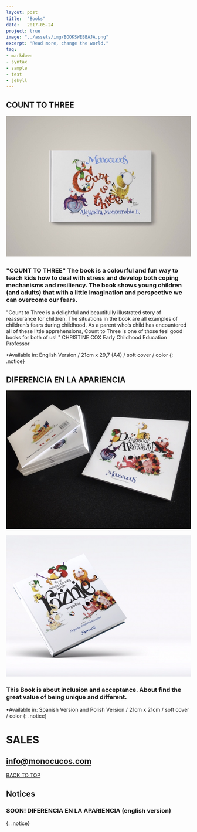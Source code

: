 ```yaml
---
layout: post
title:  "Books"
date:   2017-05-24
project: true
image: "../assets/img/BOOKSWEBBAJA.png"
excerpt: "Read more, change the world."
tag:
- markdown
- syntax
- sample
- test
- jekyll
---
```


## COUNT TO THREE

![Logo](../assets/img/POCTT.jpg)

### "COUNT TO THREE" The book is a colourful and fun way to teach kids how to deal with stress and develop both coping mechanisms and resiliency. The book shows young children (and adults) that with a little imagination and perspective we can overcome our fears.


"Count to Three is a delightful and beautifully illustrated story of reassurance for children. The situations in the book are all examples of children’s fears during childhood. As a parent who’s child has encountered all of these little apprehensions, Count to Three is one of those feel good books for both of us! "
CHRISTINE COX
Early Childhood Education Professor

•Available in: English Version / 21cm x 29,7 (A4) / soft cover / color
{: .notice}






## DIFERENCIA EN LA APARIENCIA

![Logo](../assets/img/DEA.jpg)

![Logo](../assets/img/PORPO2.jpg)

### This Book is about inclusion and acceptance. About find the great value of being unique and different.
 •Available in: Spanish Version and Polish Version / 21cm x 21cm / soft cover / color
{: .notice}



# SALES 

## info@monocucos.com


<div markdown="0"><a href="#" class="btn btn-success">BACK TO TOP</a></div>

## Notices
### **SOON!**    DIFERENCIA EN LA APARIENCIA   (english version)
{: .notice}

